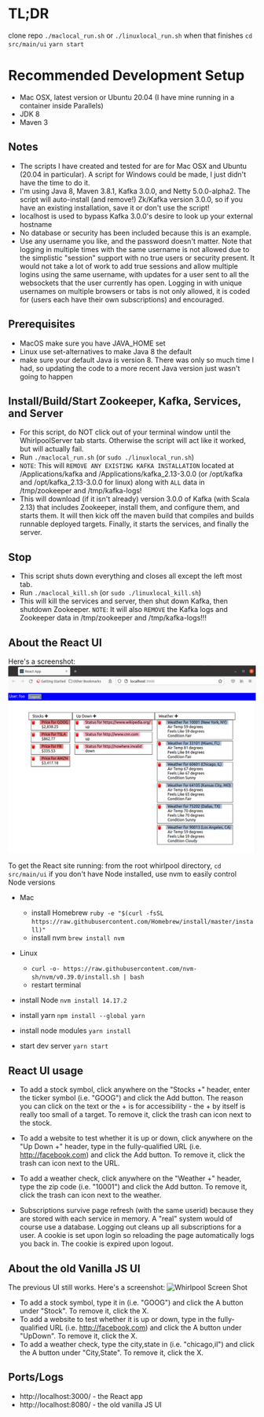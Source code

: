 # TL;DR
clone repo
`./maclocal_run.sh` or `./linuxlocal_run.sh`
when that finishes
`cd src/main/ui`
`yarn start`

# Recommended Development Setup
- Mac OSX, latest version or Ubuntu 20.04 (I have mine running in a container inside Parallels)
- JDK 8
- Maven 3

## Notes
- The scripts I have created and tested for are for Mac OSX and Ubuntu (20.04 in particular). A script for Windows could be made, I just didn't have the time to do it.
- I'm using Java 8, Maven 3.8.1, Kafka 3.0.0, and Netty 5.0.0-alpha2. The script will auto-install (and remove!) Zk/Kafka version 3.0.0, so if you have an existing installation, save it or don't use the script!
- localhost is used to bypass Kafka 3.0.0's desire to look up your external hostname
- No database or security has been included because this is an example.
- Use any username you like, and the password doesn't matter. Note that logging in multiple times with the same username is not allowed due to the simplistic "session" support with no true users or security present.
It would not take a lot of work to add true sessions and allow multiple logins using the same username, with updates for a user sent to all the websockets that the user currently has open.
Logging in with unique usernames on multiple browsers or tabs is not only allowed, it is coded for (users each have their own subscriptions) and encouraged.

## Prerequisites
- MacOS make sure you have JAVA_HOME set
- Linux use set-alternatives to make Java 8 the default
- make sure your default Java is version 8. There was only so much time I had, so updating the code to a more recent Java version just wasn't going to happen

## Install/Build/Start Zookeeper, Kafka, Services, and Server
- For this script, do NOT click out of your terminal window until the WhirlpoolServer tab starts. Otherwise the script will act like it worked, but will actually fail.
- Run `./maclocal_run.sh` (or `sudo ./linuxlocal_run.sh`)
- `NOTE`: This will `REMOVE ANY EXISTING KAFKA INSTALLATION` located at /Applications/kafka and /Applications/kafka_2.13-3.0.0 (or /opt/kafka and /opt/kafka_2.13-3.0.0 for linux)
along with `ALL` data in /tmp/zookeeper and /tmp/kafka-logs!
- This will download (if it isn't already) version 3.0.0 of Kafka (with Scala 2.13) that includes Zookeeper, install them, and configure them, and starts them. It will then kick off the maven build that compiles
and builds runnable deployed targets. Finally, it starts the services, and finally the server.

## Stop
- This script shuts down everything and closes all except the left most tab.
- Run `./maclocal_kill.sh` (or `sudo ./linuxlocal_kill.sh`)
- This will kill the services and server, then shut down Kafka, then shutdown Zookeeper. `NOTE`: It will also `REMOVE` the Kafka logs and Zookeeper data in /tmp/zookeeper and /tmp/kafka-logs!!!

## About the React UI
Here's a screenshot:
![Whirlpool Screen Shot](https://github.com/jwboardman/whirlpool/blob/master/whirlpool_react_ui.png?raw=true "Whirlpool")

To get the React site running:
from the root whirlpool directory, `cd src/main/ui`
if you don't have Node installed, use nvm to easily control Node versions
  - Mac
    - install Homebrew `ruby -e "$(curl -fsSL https://raw.githubusercontent.com/Homebrew/install/master/install)"`
    - install nvm `brew install nvm`
  - Linux
    - `curl -o- https://raw.githubusercontent.com/nvm-sh/nvm/v0.39.0/install.sh | bash`
    - restart terminal

- install Node `nvm install 14.17.2`
- install yarn `npm install --global yarn`
- install node modules `yarn install`
- start dev server `yarn start`

## React UI usage
- To add a stock symbol, click anywhere on the "Stocks +" header, enter the ticker symbol (i.e. "GOOG") and click the Add button. The reason you can click on the text or the + is for accessibility - the + by itself is really too small of a target. To remove it, click the trash can icon next to the stock.
- To add a website to test whether it is up or down, click anywhere on the "Up Down +" header, type in the fully-qualified URL (i.e. http://facebook.com) and click the Add button. To remove it, click the trash can icon next to the URL.
- To add a weather check, click anywhere on the "Weather +" header, type the zip code (i.e. "10001") and click the Add button. To remove it, click the trash can icon next to the weather.

- Subscriptions survive page refresh (with the same userid) because they are stored with each service in memory. A "real" system would of course use a database. Logging out cleans up all subscriptions for a user. A cookie is set upon login so reloading the page automatically logs you back in. The cookie is expired upon logout.

## About the old Vanilla JS UI
The previous UI still works. Here's a screenshot:
![Whirlpool Screen Shot](https://github.com/jwboardman/whirlpool/blob/master/whirlpool.png?raw=true "Whirlpool")

- To add a stock symbol, type it in (i.e. "GOOG") and click the A button under "Stock". To remove it, click the X.
- To add a website to test whether it is up or down, type in the fully-qualified URL (i.e. http://facebook.com) and click the A button under "UpDown". To remove it, click the X.
- To add a weather check, type the city,state in (i.e. "chicago,il") and click the A button under "City,State". To remove it, click the X.

## Ports/Logs
- http://localhost:3000/ - the React app
- http://localhost:8080/ - the old vanilla JS UI
